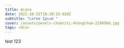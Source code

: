 ```yaml
---
title: Acasa
date: 2022-10-31T18:28:15.028Z
subtitle: "Lorem Ipsum "
cover: /assets/pexels-chokniti-khongchum-2280568.jpg
tags: <div>
---
```

t﻿est 123
